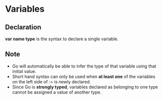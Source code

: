 # Variables

## Declaration
__var name type__ is the syntax to declare a single variable.

## Note
- Go will automatically be able to infer the type of that variable using that initial value.
- Short hand syntax can only be used when __at least one__ of the variables on the left side of := is newly declared.
- Since Go is __strongly typed__, variables declared as belonging to one type cannot be assigned a value of another type.
